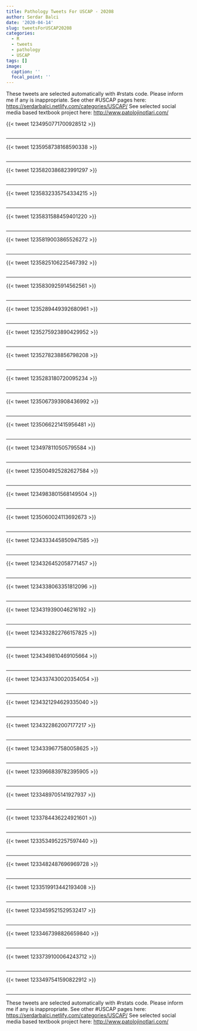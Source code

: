 ```yaml
---
title: Pathology Tweets For USCAP - 20208
author: Serdar Balci
date: '2020-04-14'
slug: tweetsForUSCAP20208
categories:
  - R
  - tweets
  - pathology
  - USCAP
tags: []
image:
  caption: ''
  focal_point: ''
---
```



These tweets are selected automatically with #rstats code. Please inform me if any is inappropriate.
See other #USCAP pages here: https://serdarbalci.netlify.com/categories/USCAP/ 
See selected social media based textbook project here: http://www.patolojinotlari.com/

{{< tweet 1234950771700928512 >}}
<br>
<br>
<hr>
{{< tweet 1235958738168590338 >}}
<br>
<br>
<hr>
{{< tweet 1235820386823991297 >}}
<br>
<br>
<hr>
{{< tweet 1235832335754334215 >}}
<br>
<br>
<hr>
{{< tweet 1235831588459401220 >}}
<br>
<br>
<hr>
{{< tweet 1235819003865526272 >}}
<br>
<br>
<hr>
{{< tweet 1235825106225467392 >}}
<br>
<br>
<hr>
{{< tweet 1235830925914562561 >}}
<br>
<br>
<hr>
{{< tweet 1235289449392680961 >}}
<br>
<br>
<hr>
{{< tweet 1235275923890429952 >}}
<br>
<br>
<hr>
{{< tweet 1235278238856798208 >}}
<br>
<br>
<hr>
{{< tweet 1235283180720095234 >}}
<br>
<br>
<hr>
{{< tweet 1235067393908436992 >}}
<br>
<br>
<hr>
{{< tweet 1235066221415956481 >}}
<br>
<br>
<hr>
{{< tweet 1234978110505795584 >}}
<br>
<br>
<hr>
{{< tweet 1235004925282627584 >}}
<br>
<br>
<hr>
{{< tweet 1234983801568149504 >}}
<br>
<br>
<hr>
{{< tweet 1235060024113692673 >}}
<br>
<br>
<hr>
{{< tweet 1234333445850947585 >}}
<br>
<br>
<hr>
{{< tweet 1234326452058771457 >}}
<br>
<br>
<hr>
{{< tweet 1234338063351812096 >}}
<br>
<br>
<hr>
{{< tweet 1234319390046216192 >}}
<br>
<br>
<hr>
{{< tweet 1234332822766157825 >}}
<br>
<br>
<hr>
{{< tweet 1234349810469105664 >}}
<br>
<br>
<hr>
{{< tweet 1234337430020354054 >}}
<br>
<br>
<hr>
{{< tweet 1234321294629335040 >}}
<br>
<br>
<hr>
{{< tweet 1234322862007177217 >}}
<br>
<br>
<hr>
{{< tweet 1234339677580058625 >}}
<br>
<br>
<hr>
{{< tweet 1233966839782395905 >}}
<br>
<br>
<hr>
{{< tweet 1233489705141927937 >}}
<br>
<br>
<hr>
{{< tweet 1233784436224921601 >}}
<br>
<br>
<hr>
{{< tweet 1233534952257597440 >}}
<br>
<br>
<hr>
{{< tweet 1233482487696969728 >}}
<br>
<br>
<hr>
{{< tweet 1233519913442193408 >}}
<br>
<br>
<hr>
{{< tweet 1233459521529532417 >}}
<br>
<br>
<hr>
{{< tweet 1233467398826659840 >}}
<br>
<br>
<hr>
{{< tweet 1233739100064243712 >}}
<br>
<br>
<hr>
{{< tweet 1233497541590822912 >}}
<br>
<br>
<hr>


These tweets are selected automatically with #rstats code. Please inform me if any is inappropriate.
See other #USCAP pages here: https://serdarbalci.netlify.com/categories/USCAP/ 
See selected social media based textbook project here: http://www.patolojinotlari.com/
